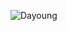 ![Dayoung](https://capsule-render.vercel.app/api?type=soft&color=auto&text=Dayoung&fontSize=40&animation=twinkling)
